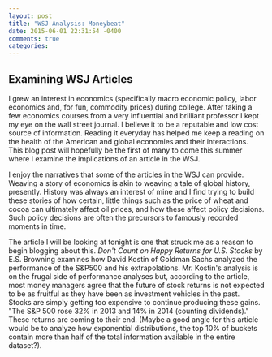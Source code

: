 ```yaml
---
layout: post
title: "WSJ Analysis: Moneybeat"
date: 2015-06-01 22:31:54 -0400
comments: true
categories: 
---
```


## Examining WSJ Articles

I grew an interest in economics (specifically macro economic policy, labor economics and, for fun, commodity prices) during college. 
After taking a few economics courses from a very influential and brilliant professor I kept my eye on the wall street journal.
I believe it to be a reputable and low cost source of information.  Reading it everyday has helped me keep a reading on the health of 
the American and global economies and their interactions.  This blog post will hopefully be the first of many to come this summer
where I examine the implications of an article in the WSJ.  

<!--more-->

I enjoy the narratives that some of the articles in the WSJ can provide.  Weaving a story of economics is akin to weaving a tale
of global history, presently.  History was always an interest of mine and I find trying to build these stories of how certain,
little things such as the price of wheat and cocoa can ultimately affect oil prices, and how these affect policy decisions.
Such policy decisions are often the precursors to famously recorded moments in time.  

The article I will be looking at tonight is one that struck me as a reason to begin blogging about this. *Don't Count on Happy Returns for U.S. Stocks* by E.S. Browning 
examines how David Kostin of Goldman Sachs analyzed the performance of the S&P500 and his extrapolations.  Mr. Kostin's analysis is on the frugal side of performance
analyses but, according to the article, most money managers agree that the future of stock returns is not expected to be as fruitful as they have been as investment vehicles in the past.
Stocks are simply getting too expensive to continue producing these gains.  "The S&P 500 rose 32% in 2013 and 14% in 2014 (counting dividends)."  These returns are 
coming to their end.  (Maybe a good angle for this article would be to analyze how exponential distributions, the top 10% of buckets contain more than half of the total information available in the entire dataset?).
